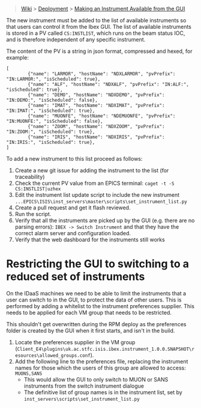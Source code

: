> [Wiki](Home) > [Deployment](Deployment) > [Making an Instrument Available from the GUI](Making-an-Instrument-Available-from-the-GUI)

The new instrument must be added to the list of available instruments so that users can control it from the Ibex GUI. The list of available instruments is stored in a PV called `CS:INSTLIST`, which runs on the beam status IOC, and is therefore independent of any specific instrument.

The content of the PV is a string in json format, compressed and hexed, for example:

```
[
        {"name": "LARMOR", "hostName": "NDXLARMOR", "pvPrefix": "IN:LARMOR:", "isScheduled": true},
        {"name": "ALF", "hostName": "NDXALF", "pvPrefix": "IN:ALF:", "isScheduled": true},
        {"name": "DEMO", "hostName": "NDXDEMO", "pvPrefix": "IN:DEMO:", "isScheduled": false},
        {"name": "IMAT", "hostName": "NDXIMAT", "pvPrefix": "IN:IMAT:", "isScheduled": true},
        {"name": "MUONFE", "hostName": "NDEMUONFE", "pvPrefix": "IN:MUONFE:", "isScheduled": false},
        {"name": "ZOOM", "hostName": "NDXZOOM", "pvPrefix": "IN:ZOOM:", "isScheduled": true},
        {"name": "IRIS", "hostName": "NDXIRIS", "pvPrefix": "IN:IRIS:", "isScheduled": true},
]
```

To add a new instrument to this list proceed as follows:

1. Create a new git issue for adding the instrument to the list (for traceability)
1. Check the current PV value from an EPICS terminal: `caget -t -S CS:INSTLIST|uzhex`
1. Edit the instrument list update script to include the new instrument `...EPICS\ISIS\inst_servers\master\scripts\set_instrument_list.py`
1. Create a pull request and get it flash reviewed.
1. Run the script.
1. Verify that all the instruments are picked up by the GUI (e.g. there are no parsing errors): `IBEX -> Switch Instrument` and that they have the correct alarm server and configuration loaded.
1. Verify that the web dashboard for the instruments still works

# Restricting the GUI to switching to a reduced set of instruments
On the IDaaS machines we need to be able to limit the instruments that a user can switch to in the GUI, to protect the data of other users. This is performed by adding a whitelist to the instrument preferences supplier. This needs to be applied for each VM group that needs to be restricted.

This shouldn't get overwritten during the RPM deploy as the preferences folder is created by the GUI when it first starts, and isn't in the build.

1. Locate the preferences supplier in the VM group (`Client_E4\plugins\uk.ac.stfc.isis.ibex.instrument_1.0.0.SNAPSHOT\resources\allowed_groups.conf`).
1. Add the following line to the preferences file, replacing the instrument names for those which the users of this group are allowed to access:
`MUONS,SANS`
   - This would allow the GUI to only switch to MUON or SANS instruments from the switch instrument dialogue
   - The definitive list of group names is in the instrument list, set by `inst_servers\scripts\set_instrument_list.py`